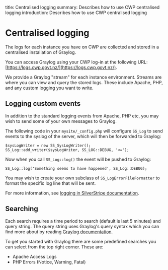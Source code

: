 title: Centralised logging
summary: Describes how to use CWP centralised logging
introduction: Describes how to use CWP centralised logging

# Centralised logging

The logs for each instance you have on CWP are collected and stored in a
centralised installation of Graylog.

You can access Graylog using your CWP log-in at the following URL:
[https://logs.cwp.govt.nz/](https://logs.cwp.govt.nz/).

We provide a Graylog "stream" for each instance environment. Streams are where
you can view and query the stored logs. These include Apache, PHP, and any
custom logging you want to write.

## Logging custom events

In addition to the standard logging events from Apache, PHP etc, you may wish
to send some of your own messages to Graylog.

The following code in your `mysite/_config.php` will configure `SS_Log` to send
events to the syslog of the server, which will then be forwarded to Graylog:

    $sysLogWriter = new SS_SysLogWriter();
    SS_Log::add_writer($sysLogWriter, SS_LOG::DEBUG, '<=');

Now when you call `SS_Log::log()` the event will be pushed to Graylog:

	SS_Log::log('Something seems to have happened', SS_Log::DEBUG);

You may wish to create your own subclass of `SS_LogErrorFileFormatter` to format
the specific log line that will be sent.

For more information, see [logging in SilverStripe documentation](https://docs.silverstripe.org/en/3.1/developer_guides/debugging/error_handling/).

## Searching

Each search requires a time period to search (default is last 5 minutes) and
query string. The query string uses Graylog's query syntax which you can find
more about by reading [Graylog documentation](http://docs.graylog.org/en/latest/pages/queries.html).

To get you started with Graylog there are some predefined searches you can
select from the top right corner. These are:

* Apache Access Logs
* PHP Errors (Notice, Warning, Fatal)
